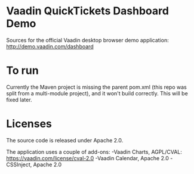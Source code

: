 Vaadin QuickTickets Dashboard Demo
==================================

Sources for the official Vaadin desktop browser demo application: http://demo.vaadin.com/dashboard

To run
==
Currently the Maven project is missing the parent pom.xml (this repo was split from a multi-module project), and it won't build correctly. This will be fixed later.


Licenses
==
The source code is released under Apache 2.0.

The application uses a couple of add-ons:
-Vaadin Charts, AGPL/CVAL: https://vaadin.com/license/cval-2.0
-Vaadin Calendar, Apache 2.0
-CSSInject, Apache 2.0
